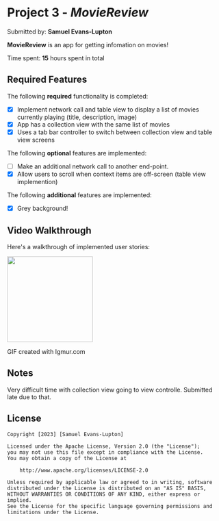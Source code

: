 # Project 3 - *MovieReview*

Submitted by: **Samuel Evans-Lupton**

**MovieReview** is an app for getting infomation on movies!

Time spent: **15** hours spent in total

## Required Features

The following **required** functionality is completed:

- [x] Implement network call and table view to display a list of movies currently playing (title, description, image)
- [x] App has a collection view with the same list of movies
- [x] Uses a tab bar controller to switch between collection view and table view screens
 
The following **optional** features are implemented:

- [ ] Make an additional network call to another end-point.	
- [x] Allow users to scroll when context items are off-screen (table view implemention)

The following **additional** features are implemented:

- [x] Grey background!

## Video Walkthrough

Here's a walkthrough of implemented user stories:

<img src="https://i.imgur.com/q7qC71v.gif" width=200><br>

GIF created with Igmur.com


## Notes

Very difficult time with collection view going to view controlle. Submitted late due to that.

## License

    Copyright [2023] [Samuel Evans-Lupton]

    Licensed under the Apache License, Version 2.0 (the "License");
    you may not use this file except in compliance with the License.
    You may obtain a copy of the License at

        http://www.apache.org/licenses/LICENSE-2.0

    Unless required by applicable law or agreed to in writing, software
    distributed under the License is distributed on an "AS IS" BASIS,
    WITHOUT WARRANTIES OR CONDITIONS OF ANY KIND, either express or implied.
    See the License for the specific language governing permissions and
    limitations under the License.
